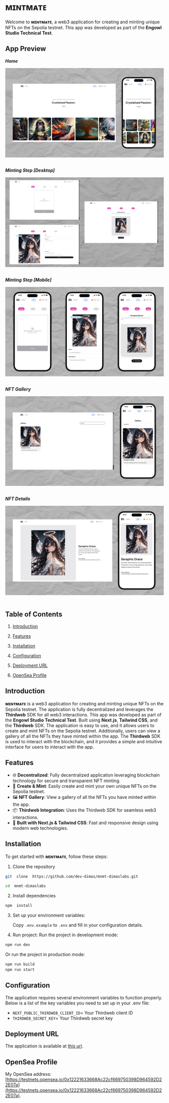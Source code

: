 # ᴍɪɴᴛᴍᴀᴛᴇ

Welcome to **ᴍɪɴᴛᴍᴀᴛᴇ**, a web3 application for creating and minting unique NFTs on the Sepolia testnet. This app was developed as part of the **Engowl Studio Technical Test**.

## App Preview

**_Home_**

<p align="center">
<img src="https://github.com/dev-dimas/mnmt-dimaslabs/blob/master/src/assets/graphic-feature/home-deskmob.png?raw=true" style="padding-bottom: 15px" />
</p>

**_Minting Step [Desktop]_**

<p align="center">
<img src="https://github.com/dev-dimas/mnmt-dimaslabs/blob/master/src/assets/graphic-feature/minting-step-desktop.png?raw=true" style="padding-bottom: 15px" />
</p>

**_Minting Step [Mobile]_**

<p align="center">
<img src="https://github.com/dev-dimas/mnmt-dimaslabs/blob/master/src/assets/graphic-feature/minting-step-mobile.png?raw=true" style="padding-bottom: 15px" />
</p>

**_NFT Gallery_**

<p align="center">
<img src="https://github.com/dev-dimas/mnmt-dimaslabs/blob/master/src/assets/graphic-feature/gallery-search-on-deskmob.png?raw=true" style="padding-bottom: 15px" />
</p>

**_NFT Details_**

<p align="center">
<img src="https://github.com/dev-dimas/mnmt-dimaslabs/blob/master/src/assets/graphic-feature/nft-detail-deskmob.png?raw=true" style="padding-bottom: 15px" />
</p>

## Table of Contents

1. [Introduction](#introduction)

2. [Features](#features)

3. [Installation](#installation)

4. [Configuration](#configuration)

5. [Deployment URL](#deployment-url)

6. [OpenSea Profile](#opensea-profile)

## Introduction

**ᴍɪɴᴛᴍᴀᴛᴇ** is a web3 application for creating and minting unique NFTs on the Sepolia testnet. The application is fully decentralized and leverages the **Thirdweb** SDK for all web3 interactions. This app was developed as part of the **Engowl Studio Technical Test**. Built using **Next.js**, **Tailwind CSS**, and the **Thirdweb** SDK. The application is easy to use, and it allows users to create and mint NFTs on the Sepolia testnet. Additionally, users can view a gallery of all the NFTs they have minted within the app. The **Thirdweb** SDK is used to interact with the blockchain, and it provides a simple and intuitive interface for users to interact with the app.

## Features

- 🌐 **Decentralized**: Fully decentralized application leveraging blockchain technology for secure and transparent NFT minting.
- 🎨 **Create & Mint**: Easily create and mint your own unique NFTs on the Sepolia testnet.
- 🖼️ **NFT Gallery**: View a gallery of all the NFTs you have minted within the app.
- 📦 **Thirdweb Integration**: Uses the Thirdweb SDK for seamless web3 interactions.
- 🚀 **Built with Next.js & Tailwind CSS**: Fast and responsive design using modern web technologies.

## Installation

To get started with **ᴍɪɴᴛᴍᴀᴛᴇ**, follow these steps:

1. Clone the repository

```bash
git  clone  https://github.com/dev-dimas/mnmt-dimaslabs.git
```

```bash
cd  mnmt-dimaslabs
```

2. Install dependencies

```bash
npm  install
```

3. Set up your environment variables:

   Copy `.env.example` to `.env` and fill in your configuration details.

4. Run project:
   Run the project in development mode:

```bash
npm run dev
```

Or run the project in production mode:

```bash
npm run build
npm run start
```

## Configuration

The application requires several environment variables to function properly. Below is a list of the key variables you need to set up in your .env file:

- `NEXT_PUBLIC_THIRDWEB_CLIENT_ID`= Your Thirdweb client ID
- `THIRDWEB_SECRET_KEY`= Your Thirdweb secret key

## Deployment URL

The application is available at [this url](https://mintmate-dmslbs.vercel.app).

## OpenSea Profile

My OpenSea address:
[https://testnets.opensea.io/0x12221633668Ac22cf669750398D964592D22E07a](https://testnets.opensea.io/0x12221633668Ac22cf669750398D964592D22E07a).
